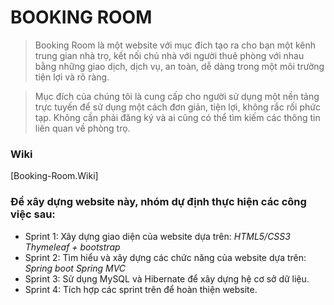 # BOOKING ROOM

>Booking Room là một website với mục đích tạo ra cho bạn một kênh trung gian nhà trọ, kết nối chủ nhà với người thuê phòng với nhau bằng những giao dịch, dịch vụ, an toàn, dễ dàng trong một môi trường tiện lợi và rõ ràng.

>Mục đích của chúng tôi là cung cấp cho người sử dụng một nền tảng trực tuyến để sử dụng một cách đơn giản, tiện lợi, không rắc rối phức tạp. Không cần phải đăng ký và ai cũng có thể tìm kiếm các thông tin liên quan về phòng trọ.

### Wiki
[Booking-Room.Wiki]

### Để xây dựng website này, nhóm dự định thực hiện các công việc sau:
* Sprint 1: Xây dựng giao diện của website dựa trên:
  *HTML5/CSS3*
  *Thymeleaf + bootstrap*
* Sprint 2: Tìm hiểu và xây dựng các chức năng của website dựa trên:
  *Spring boot*
  *Spring MVC*
* Sprint 3: Sử dụng MySQL và Hibernate để xây dựng hệ cơ sở dữ liệu.
* Sprint 4: Tích hợp các sprint trên để hoàn thiện website.
